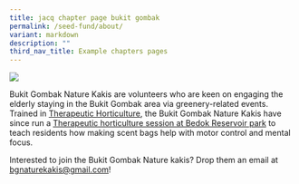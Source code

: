 ```yaml
---
title: jacq chapter page bukit gombak
permalink: /seed-fund/about/
variant: markdown
description: ""
third_nav_title: Example chapters pages
---
```

<img src="/images/TH%20Activities/bukit%20gombak%20scent%20bag%20and%20soil%20mixing%20.jgp">
<p>Bukit Gombak Nature Kakis are volunteers who are keen on engaging the elderly staying in the Bukit Gombak area via greenery-related events. Trained in <a href="">Therapeutic Horticulture</a>, the Bukit Gombak Nature Kakis have since run a <a href="">Therapeutic horticulture session at Bedok Reservoir park</a> to teach residents how making scent bags help with motor control and mental focus.</p>

<p>Interested to join the Bukit Gombak Nature kakis? Drop them an email at <a href="mailto:&quot;bgnaturekakis@gmail.com&quot;">bgnaturekakis@gmail.com</a>!</p>
